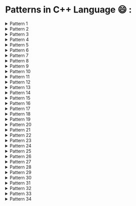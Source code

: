 # Patterns in C++ Language :smile: :

<details>
<summary>Pattern 1</summary>
<img src="Pattern1/Pattern1.PNG">
</details>

<details>
<summary>Pattern 2</summary>
<img src="Pattern2/Pattern2.jpg">
</details>

<details>
<summary>Pattern 3</summary>
<img src="Pattern3/Pattern3.jpg">
</details>

<details>
<summary>Pattern 4</summary>
<img src="Pattern4/Pattern4.jpg">
</details>

<details>
<summary>Pattern 5</summary>
<img src="Pattern5/Pattenr5.jpg">
</details>

<details>
<summary>Pattern 6</summary>
<img src="Pattern6/Pattern6.jpg">
</details>

<details>
<summary>Pattern 7</summary>
<img src="Pattern7/Pattern7.jpg">
</details>

<details>
<summary>Pattern 8</summary>
<img src="Pattern8/Pattern8.jpg">
</details>

<details>
<summary>Pattern 9</summary>
<img src="Pattern9/Pattern 9.jpg">
</details>

<details>
<summary>Pattern 10</summary>
<img src="Pattern10/Pattern10.jpg">
</details>

<details>
<summary>Pattern 11</summary>
<img src="Pattern11/Pattern11.jpg">
</details>

<details>
<summary>Pattern 12</summary>
<img src="Pattern12/Pattern12.jpg">
</details>

<details>
<summary>Pattern 13</summary>
<img src="Pattern13/Pattern13.jpg">
</details>

<details>
<summary>Pattern 14</summary>
<img src="Pattern14/Pattern14.jpg">
</details>

<details>
<summary>Pattern 15</summary>
<img src="Pattern15/Pattern15.jpg">
</details>

<details>
<summary>Pattern 16</summary>
<img src="Pattern16/Pattern16.jpg">
</details>

<details>
<summary>Pattern 17</summary>
<img src="Pattern17/Pattern17.jpg">
</details>

<details>
<summary>Pattern 18</summary>
<img src="Pattern18/Pattern18.jpg">
</details>

<details>
<summary>Pattern 19</summary>
<img src="Pattern19/Pattern19.jpg">
</details>

<details>
<summary>Pattern 20</summary>
<img src="Pattern20/Pattern20.jpg">
</details>

<details>
<summary>Pattern 21</summary>
<img src="Pattern21/Pattern21.jpg">
</details>

<details>
<summary>Pattern 22</summary>
<img src="Pattern22/Pattern22.jpg">
</details>

<details>
<summary>Pattern 23</summary>
<img src="Pattern23/Pattern23.jpg">
</details>

<details>
<summary>Pattern 24</summary>
<img src="Pattern24/Pattern24.jpg">
</details>

<details>
<summary>Pattern 25</summary>
<img src="Pattern25/Pattern25.jpg">
</details>

<details>
<summary>Pattern 26</summary>
<img src="Pattern26/Pattern26.jpg">
</details>

<details>
<summary>Pattern 27</summary>
<img src="Pattern27/Pattern27.jpg">
</details>

<details>
<summary>Pattern 28</summary>
<img src="Pattern28/Pattern28.jpg">
</details>

<details>
<summary>Pattern 29</summary>
<img src="Pattern29/Pattern29.jpg">
</details>

<details>
<summary>Pattern 30</summary>
<img src="Pattern30/Pattern30.jpg">
</details>

<details>
<summary>Pattern 31</summary>
<img src="Pattern31/Pattern31.jpg">
</details>

<details>
<summary>Pattern 32</summary>
<img src="Pattern32/Pattern32.jpg">
</details>

<details>
<summary>Pattern 33</summary>
<img src="Pattern33/Pattern33.jpg">
</details>

<details>
<summary>Pattern 34</summary>
<img src="Pattern34/Pattern34.jpg">
</details>


